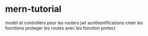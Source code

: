 # mern-tutorial
model et controllers pour les routers
jwt aunthentifications 
creer les fonctions 
proteger les routes avec les fonction protect
